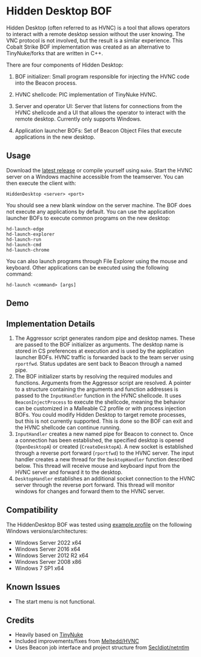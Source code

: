 # Hidden Desktop BOF

Hidden Desktop (often referred to as HVNC) is a tool that allows operators to interact with a remote desktop session without the user knowing. The VNC protocol is not involved, but the result is a similar experience. This Cobalt Strike BOF implementation was created as an alternative to TinyNuke/forks that are written in C++.

There are four components of Hidden Desktop:

1. BOF initializer: Small program responsible for injecting the HVNC code into the Beacon process.

2. HVNC shellcode: PIC implementation of TinyNuke HVNC.

3. Server and operator UI: Server that listens for connections from the HVNC shellcode and a UI that allows the operator to interact with the remote desktop. Currently only supports Windows.

4. Application launcher BOFs: Set of Beacon Object Files that execute applications in the new desktop.

## Usage

Download the [latest release](https://github.com/WKL-Sec/HiddenDesktop/releases) or compile yourself using `make`. Start the HVNC server on a Windows machine accessible from the teamserver. You can then execute the client with:

```
HiddenDesktop <server> <port>
```

You should see a new blank window on the server machine. The BOF does not execute any applications by default. You can use the application launcher BOFs to execute common programs on the new desktop:

```
hd-launch-edge
hd-launch-explorer
hd-launch-run
hd-launch-cmd
hd-launch-chrome
```

You can also launch programs through File Explorer using the mouse and keyboard. Other applications can be executed using the following command:

```
hd-launch <command> [args]
```

## Demo



## Implementation Details

1. The Aggressor script generates random pipe and desktop names. These are passed to the BOF initializer as arguments. The desktop name is stored in CS preferences at execution and is used by the application launcher BOFs. HVNC traffic is forwarded back to the team server using `rportfwd`. Status updates are sent back to Beacon through a named pipe.
2. The BOF initializer starts by resolving the required modules and functions. Arguments from the Aggressor script are resolved. A pointer to a structure containing the arguments and function addresses is passed to the `InputHandler` function in the HVNC shellcode. It uses `BeaconInjectProcess` to execute the shellcode, meaning the behavior can be customized in a Malleable C2 profile or with process injection BOFs. You could modify Hidden Desktop to target remote processes, but this is not currently supported. This is done so the BOF can exit and the HVNC shellcode can continue running.
3. `InputHandler` creates a new named pipe for Beacon to connect to. Once a connection has been established, the specified desktop is opened (`OpenDesktopA`) or created (`CreateDesktopA`). A new socket is established through a reverse port forward (`rportfwd`) to the HVNC server. The input handler creates a new thread for the `DesktopHandler` function described below. This thread will receive mouse and keyboard input from the HVNC server and forward it to the desktop.
4. `DesktopHandler` establishes an additional socket connection to the HVNC server through the reverse port forward. This thread will monitor windows for changes and forward them to the HVNC server.

## Compatibility

The HiddenDesktop BOF was tested using [example.profile](example.profile) on the following Windows versions/architectures:

* Windows Server 2022 x64
* Windows Server 2016 x64
* Windows Server 2012 R2 x64
* Windows Server 2008 x86
* Windows 7 SP1 x64

## Known Issues

* The start menu is not functional.

## Credits

* Heavily based on [TinyNuke](https://github.com/rossja/TinyNuke)
* Included improvements/fixes from [Meltedd/HVNC](https://github.com/Meltedd/HVNC)
* Uses Beacon job interface and project structure from [SecIdiot/netntlm](https://github.com/SolomonSklash/netntlm)
